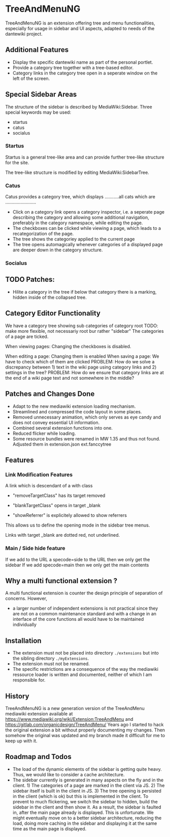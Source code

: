 # TreeAndMenuNG

TreeAndMenuNG is an extension offering tree and menu functionalities, especially for usage in sidebar and UI aspects, adapted to needs of the dantewiki project.

## Additional Features

* Display the specific dantewiki name as part of the personal portlet.
* Provide a category tree together with a tree-based editor.
* Category links in the category tree open in a seperate window on the left of the screen.


## Special Sidebar Areas

The structure of the sidebar is described by MediaWiki:Sidebar.
Three special keywords may be used:
* startus
* catus
* socialus

### Startus

Startus is a general tree-like area and can provide further tree-like structure for the site.

The tree-like structure is modified by editing MediaWiki:SidebarTree.

### Catus

Catus provides a category tree, which displays ...........all cats which are ........................

* Click on a category link opens a category inspector, i.e. a seperate page describing the category and allowing some additional navigation, preferably in the category namespace, while editing the page.
* The checkboxes can be clicked while viewing a page, which leads to a recategorization of the page.
* The tree shows the categoriey applied to the current page
* The tree opens automagically whenever categories of a displayed page are deeper down in the category structure.
 

### Socialus  






## TODO Patches:

* Hilite a category in the tree if below that category there is a marking, hidden inside of the collapsed tree.


## Category Editor Functionality ##

We have a category tree showing sub categories of category root
  TODO: make more flexible, not necessariy root bur rather "sidebar"
The categories of a page are ticked.

When viewing pages: Changing the checkboxes is disabled.

When editing a page: Changing them is enabled
When saving a page:  We have to check which of them are clicked
  PROBLEM: How do we solve a discrepancy between 1) text in the wiki page using category links and 2) settings in the tree?
  PROBLEM: How do we ensure that category links are at the end of a wiki page text and not somewhere in the middle?




## Patches and Changes Done

* Adapt to the new mediawiki extension loading mechanism.
* Streamlined and compressed the code layout in some places.
* Removed unnecessary animation, which only serves as eye candy and does not convey essential UI information.
* Combined several extension functions into one.
* Reduced flicker while loading.
* Some resource bundles were renamed in MW 1.35 and thus not found. Adjusted them in extension.json ext.fanccytree




## Features ##

### Link Modification Features ###

A link which is descendant of a <span> with class
* "removeTargetClass" has its target removed
* "blankTargetClass"  opens in target _blank

* "showReferrer" is explicitely allowed to show referrers

This allows us to define the opening mode in the sidebar tree menus.

Links with target _blank are dotted red, not underlined.


### Main / Side hide feature ###
If we add to the URL a specode=side to the URL then we only get the sidebar
If we add specode=main then we only get the main contents

## Why a multi functional extension ? ##

A multi functional extension is counter the design principle of separation of concerns. However,
* a larger number of independent extensions is not practical since they are not on a common maintenance standard and with
a change in an interface of the core functions all would have to be maintained individually


## Installation

* The extension must not be placed into directory `./extensions`  but into the sibling directory `./myExtensions`. 
* The extension must not be renamed.
* The specific restrictions are a consequence of the way the mediawiki ressource loader is written and documented, neither of which I am responsible for.


## History

TreeAndMenuNG is a new generation version of the TreeAndMenu mediawiki extension available at https://www.mediawiki.org/wiki/Extension:TreeAndMenu and https://gitlab.com/organicdesign/TreeAndMenu/
Years ago I started to hack the original extension a bit without properly documenting my changes. Then somehow the original was updated and my branch made it difficult for me to keep up with it. 


## Roadmap and Todos

* The load of the dynamic elements of the sidebar is getting quite heavy. Thus, we would like to consider a cache architecture.
* The sidebar currently is generated in many aspects on the fly and in the client. 1) The categories of a page are marked in the client via JS. 2) The sidebar itself is built in the client in JS. 3) The tree opening is persisted in the client (which is ok)
  but this is implemented in the client. To prevent to much flickering, we switch the sidebar to hidden, build the sidebar in the client and then show it. As a result, the sidebar is faulted in, after the main page already is displayed. This is unfortunate.
  We might eventually move on to a better sidebar architecture, reducing the load, doing more caching in the sidebar and displaying it at the same time as the main page is displayed.
















